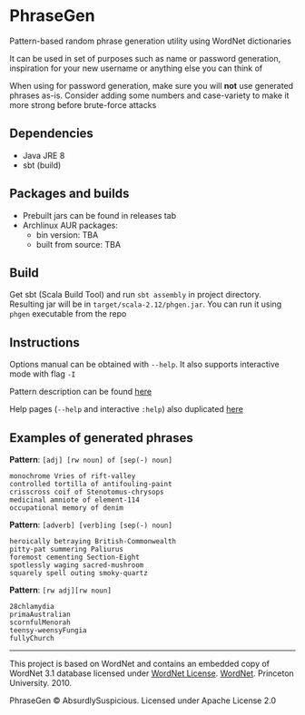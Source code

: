 # PhraseGen

Pattern-based random phrase generation utility using WordNet dictionaries

It can be used in set of purposes such as name or password generation, inspiration for your new username or anything else you can think of

When using for password generation, make sure you will __not__ use generated phrases as-is. Consider adding some numbers and case-variety to make it more strong before brute-force attacks

## Dependencies

+ Java JRE 8
+ sbt (build)

## Packages and builds

+ Prebuilt jars can be found in releases tab
+ Archlinux AUR packages:
  + bin version: TBA
  + built from source: TBA

## Build

Get sbt (Scala Build Tool) and run `sbt assembly` in project directory. Resulting jar will be in `target/scala-2.12/phgen.jar`. You can run it using `phgen` executable from the repo

## Instructions

Options manual can be obtained with `--help`. It also supports interactive mode with flag `-I`

Pattern description can be found [here](docs/pattern_syntax.md)

Help pages (`--help` and interactive `:help`) also duplicated [here](docs/help.md)

## Examples of generated phrases

__Pattern__: `[adj] [rw noun] of [sep(-) noun]`
```
monochrome Vries of rift-valley
controlled tortilla of antifouling-paint
crisscross coif of Stenotomus-chrysops
medicinal amniote of element-114
occupational memory of denim
```

__Pattern__: `[adverb] [verb]ing [sep(-) noun]`
```
heroically betraying British-Commonwealth
pitty-pat summering Paliurus
foremost cementing Section-Eight
spotlessly waging sacred-mushroom
squarely spell outing smoky-quartz
```

__Pattern__: `[rw adj][rw noun]`
```
28chlamydia
primaAustralian
scornfulMenorah
teensy-weensyFungia
fullyChurch
```

---

This project is based on WordNet and contains an embedded copy of WordNet 3.1 database licensed under [WordNet License](https://wordnet.princeton.edu/license-and-commercial-use). [WordNet](https://wordnet.princeton.edu/). Princeton University. 2010.

PhraseGen © AbsurdlySuspicious. Licensed under Apache License 2.0
